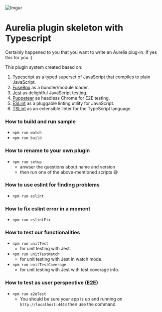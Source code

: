 
![Imgur](https://i.imgur.com/xVO5NYd.png)

# Aurelia plugin skeleton with Typescript

Certainly happened to you that you want to write an Aurelia plug-in. If yes this for you :)

This plugin system created based on:
1. [Typescript](https://www.typescriptlang.org/) as a typed superset of JavaScript that compiles to plain JavaScript.
2. [FuseBox](https://github.com/fuse-box/fuse-box) as a bundler/module loader.
3. [Jest](https://facebook.github.io/jest/) as delightful JavaScript testing.
4. [Puppeteer](Puppeteer) as headless Chrome for E2E testing.
5. [ESLint](https://eslint.org/) as a pluggable linting utility for JavaScript.
6. [TSLint](https://palantir.github.io/tslint/) as an extensible linter for the TypeScript language.

### How to build and run sample
* ```npm run watch```
* ```npm run build``` 

### How to rename to your own plugin
* ```npm run setup```
  * anwser the questions about name and version
  * then run one of the above-mentioned scripts :smile:
  
### How to use eslint for finding problems
* ``` npm run eslint ```

### How to fix eslint error in a moment
* ``` npm run eslintFix ```

### How to test our functionalities

* ```npm run unitTest```
  * for unit testing with Jest.
* ```npm run unitTestWatch```
  * for unit testing with Jest in watch mode.
* ```npm run unitTestCoverage```
  * for unit testing with Jest with test coverage info.
  
### How to test as user perspective (E2E)

* ```npm run e2eTest```
  * You should be sure your app is up and running on `http://localhost:4444` then use the command.
